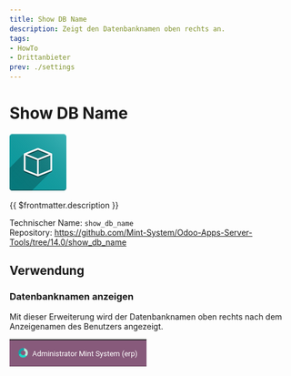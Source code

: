```yaml
---
title: Show DB Name
description: Zeigt den Datenbanknamen oben rechts an.   
tags:
- HowTo
- Drittanbieter
prev: ./settings
---
```

# Show DB Name
![icon_oms_box](attachments/icon_oms_box.png)

{{ $frontmatter.description }}

Technischer Name: `show_db_name`\
Repository: <https://github.com/Mint-System/Odoo-Apps-Server-Tools/tree/14.0/show_db_name>

## Verwendung

### Datenbanknamen anzeigen

Mit dieser Erweiterung wird der Datenbanknamen oben rechts nach dem Anzeigenamen des Benutzers angezeigt.

![](attachments/Show%20DB%20Name.png)